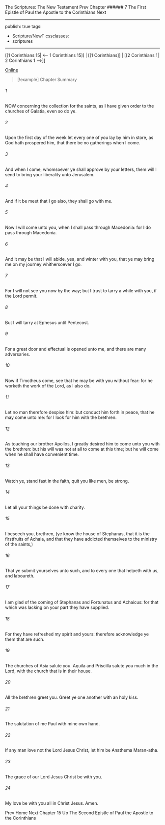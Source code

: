 The Scriptures: The New Testament
Prev
Chapter ###### 7
The First Epistle of Paul the Apostle to the Corinthians
Next

---
publish: true
tags:
  - Scripture/NewT
cssclasses:
  - scriptures
---
[[1 Corinthians 15| <-- 1 Corinthians 15]] | [[1 Corinthians]] | [[2 Corinthians 1| 2 Corinthians 1 -->]]

[Online](https://churchofjesuschrist.org/study/scriptures/nt/1-cor/16?lang=eng)

>[!example] Chapter Summary
>
###### 1
NOW concerning the collection for the saints, as I have given order to the churches of Galatia, even so do ye.
###### 2
Upon the first day of the week let every one of you lay by him in store, as God hath prospered him, that there be no gatherings when I come.
###### 3
And when I come, whomsoever ye shall approve by your letters, them will I send to bring your liberality unto Jerusalem.
###### 4
And if it be meet that I go also, they shall go with me.
###### 5
Now I will come unto you, when I shall pass through Macedonia: for I do pass through Macedonia.
###### 6
And it may be that I will abide, yea, and winter with you, that ye may bring me on my journey whithersoever I go.
###### 7
For I will not see you now by the way; but I trust to tarry a while with you, if the Lord permit.
###### 8
But I will tarry at Ephesus until Pentecost.
###### 9
For a great door and effectual is opened unto me, and there are many adversaries.
###### 10
Now if Timotheus come, see that he may be with you without fear: for he worketh the work of the Lord, as I also do.
###### 11
Let no man therefore despise him: but conduct him forth in peace, that he may come unto me: for I look for him with the brethren.
###### 12
As touching our brother Apollos, I greatly desired him to come unto you with the brethren: but his will was not at all to come at this time; but he will come when he shall have convenient time.
###### 13
Watch ye, stand fast in the faith, quit you like men, be strong.
###### 14
Let all your things be done with charity.
###### 15
I beseech you, brethren, (ye know the house of Stephanas, that it is the firstfruits of Achaia, and that they have addicted themselves to the ministry of the saints,)
###### 16
That ye submit yourselves unto such, and to every one that helpeth with us, and laboureth.
###### 17
I am glad of the coming of Stephanas and Fortunatus and Achaicus: for that which was lacking on your part they have supplied.
###### 18
For they have refreshed my spirit and yours: therefore acknowledge ye them that are such.
###### 19
The churches of Asia salute you. Aquila and Priscilla salute you much in the Lord, with the church that is in their house.
###### 20
All the brethren greet you. Greet ye one another with an holy kiss.
###### 21
The salutation of me Paul with mine own hand.
###### 22
If any man love not the Lord Jesus Christ, let him be Anathema Maran-atha.
###### 23
The grace of our Lord Jesus Christ be with you.
###### 24
My love be with you all in Christ Jesus. Amen.

Prev
Home
Next
Chapter 15
Up
The Second Epistle of Paul the Apostle to the Corinthians



